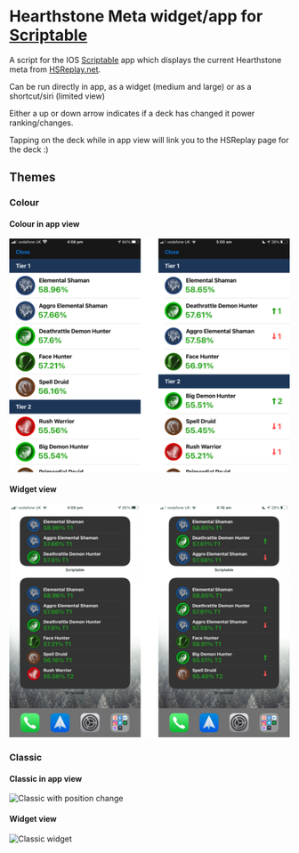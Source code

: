 # Hearthstone Meta widget/app for [Scriptable](https://scriptable.app/)

A script for the IOS [Scriptable](https://scriptable.app/) app which displays the current Hearthstone meta from [HSReplay.net](https://hsreplay.net/).

Can be run directly in app, as a widget (medium and large) or as a shortcut/siri (limited view)

Either a up or down arrow indicates if a deck has changed it power ranking/changes.

Tapping on the deck while in app view will link you to the HSReplay page for the deck :)

## Themes

### Colour

#### Colour in app view

![In app view](https://github.com/damongolding/heartstone-meta-scriptable/blob/main/docs/colour-app.png?raw=true)

#### Widget view

![Colour theme widget](https://github.com/damongolding/heartstone-meta-scriptable/blob/main/docs/colour-widget.png?raw=true)

### Classic

#### Classic in app view

![Classic with position change](https://github.com/damongolding/heartstone-meta-scriptable/blob/main/docs/classic-app?raw=true)

#### Widget view

![Classic widget](https://github.com/damongolding/heartstone-meta-scriptable/blob/main/docs/classic-widget?raw=true)
